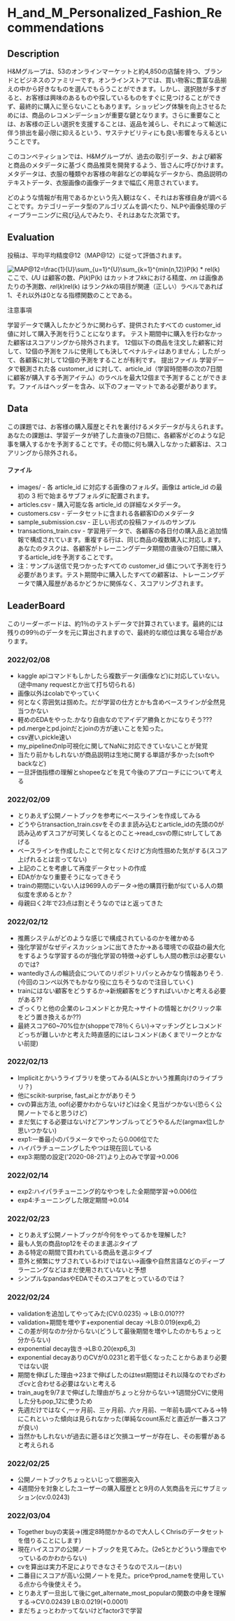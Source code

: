 # H_and_M_Personalized_Fashion_Recommendations

## Description
H&Mグループは、53のオンラインマーケットと約4,850の店舗を持つ、ブランドとビジネスのファミリーです。オンラインストアでは、買い物客に豊富な品揃えの中から好きなものを選んでもらうことができます。しかし、選択肢が多すぎると、お客様は興味のあるものや探しているものをすぐに見つけることができず、最終的に購入に至らないこともあります。ショッピング体験を向上させるためには、商品のレコメンデーションが重要な鍵となります。さらに重要なことは、お客様の正しい選択を支援することは、返品を減らし、それによって輸送に伴う排出を最小限に抑えるという、サステナビリティにも良い影響を与えるということです。

このコンペティションでは、H&Mグループが、過去の取引データ、および顧客と商品のメタデータに基づく商品推奨を開発するよう、皆さんに呼びかけます。メタデータは、衣服の種類やお客様の年齢などの単純なデータから、商品説明のテキストデータ、衣服画像の画像データまで幅広く用意されています。

どのような情報が有用であるかという先入観はなく、それはお客様自身が調べることです。カテゴリーデータ型のアルゴリズムを調べたり、NLPや画像処理のディープラーニングに飛び込んでみたり、それはあなた次第です。

## Evaluation

投稿は、平均平均精度@12（MAP@12）に従って評価されます。

<img src="https://latex.codecogs.com/svg.image?MAP@12=\frac{1}{U}\sum_{u=1}^{U}\sum_{k=1}^{min(n,12)}P(k)&space;*&space;rel(k)" title="MAP@12=\frac{1}{U}\sum_{u=1}^{U}\sum_{k=1}^{min(n,12)}P(k) * rel(k)" />
ここで、𝑈U は顧客の数、𝑃(𝑘)P(k) はカットオフ𝑘kにおける精度、𝑛n は画像あたりの予測数、𝑟𝑒𝑙(𝑘)rel(k) はランク𝑘kの項目が関連（正しい）ラベルであれば1、それ以外は0となる指標関数のことである。

注意事項

学習データで購入したかどうかに関わらず、提供されたすべての customer_id 値に対して購入予測を行うことになります。
テスト期間中に購入を行わなかった顧客はスコアリングから除外されます。
12個以下の商品を注文した顧客に対して、12個の予測をフルに使用しても決してペナルティはありません；したがって、各顧客に対して12個の予測をすることが有利です。
提出ファイル
学習データで観測された各 customer_id に対して、article_id（学習時間帯の次の7日間に顧客が購入する予測アイテム）のラベルを最大12個まで予測することができます。ファイルはヘッダーを含み、以下のフォーマットである必要があります。

## Data
この課題では、お客様の購入履歴とそれを裏付けるメタデータが与えられます。あなたの課題は、学習データが終了した直後の7日間に、各顧客がどのような記事を購入するかを予測することです。その間に何も購入しなかった顧客は、スコアリングから除外される。

#### ファイル
* images/ - 各 article_id に対応する画像のフォルダ。画像は article_id の最初の 3 桁で始まるサブフォルダに配置されます。
* articles.csv - 購入可能な各 article_id の詳細なメタデータ。
* customers.csv - データセットに含まれる各顧客IDのメタデータ
* sample_submission.csv - 正しい形式の投稿ファイルのサンプル
* transactions_train.csv - 学習用データで、各顧客の各日付の購入品と追加情報で構成されています。重複する行は、同じ商品の複数購入に対応します。あなたのタスクは、各顧客がトレーニングデータ期間の直後の7日間に購入するarticle_idを予測することです。
* 注：サンプル送信で見つかったすべての customer_id 値について予測を行う必要があります。テスト期間中に購入したすべての顧客は、トレーニングデータで購入履歴があるかどうかに関係なく、スコアリングされます。

## LeaderBoard
このリーダーボードは、約1％のテストデータで計算されています。最終的には残りの99％のデータを元に算出されますので、最終的な順位は異なる場合があります。

### 2022/02/08
* kaggle apiコマンドもしかしたら複数データ(画像など)に対応していない。(途中many requestとか出て打ち切られる)
* 画像以外はcolabでやっていく
* 何となく雰囲気は掴めた。だが学習の仕方とかも含めベースラインが全然見当つかない
* 軽めのEDAをやった.かなり自由なのでアイデア勝負とかになりそう???
* pd.mergeとpd.joinだとjoinの方が速いことを知った。
* csv遅い,pickle速い
* my_pipelineのnlp可視化に関してNaNに対応できていないことが発覚
* 当たり前かもしれないが商品説明は生地に関する単語が多かった(softやbackなど)
* 一旦評価指標の理解とshopeeなどを見て今後のアプローチにについて考える

### 2022/02/09
* とりあえず公開ノートブックを参考にベースラインを作成してみる
* どうやらtransaction_train.csvをそのまま読み込むとarticle_idの先頭の0が読み込めずスコアが可笑しくなるとのこと->read_csvの際にstrしてしてあげる
* ベースラインを作成したことで何となくだけど方向性掴めた気がする(スコア上げれるとは言ってない)
* 上記のことを考慮して再度データセットの作成
* EDAがかなり重要そうになってきそう
* trainの期間にいない人は9699人のデータ->他の購買行動が似ている人の類似度を求めるとか？
* 母親曰く2年で23点は割とそうなのではと返ってきた

### 2022/02/12
* 推薦システムがどのような感じで構成されているのかを確かめる
* 強化学習がなぜディスカッションに出てきたか->ある環境での収益の最大化をするような学習するのが強化学習の特徴->必ずしも人間の教示は必要ないのでは?
* wantedlyさんの輪読会についてのリポジトリパッとみかなり情報ありそう.(今回のコンペ以外でもかなり役に立ちそうなので注目していく)
* trainにはない顧客をどうするか->新規顧客をどうすればいいかと考える必要がある??
* ざっくりと他の企業のレコメンドとか見た->サイトの情報とか(クリック率をどう置き換えるか??)
* 最終スコア60~70%位か(shoppeで78％くらい)->マッチングとレコメンドどっちが難しいかと考えた時直感的にはレコメンド(あくまでリークとかない前提)

### 2022/02/13
* Implicitとかいうライブラリを使ってみる(ALSとかいう推薦向けのライブラリ？)
* 他にscikit-surprise, fast_aiとかがありそう
* cvの算出方法, oof(必要かわからないけど)は全く見当がつかない(恐らく公開ノートでると思うけど)
* まだ気にする必要はないけどアンサンブルってどうやるんだ(argmax位しか思いつかない)
* exp1:一番最小のパラメータでやったら0.006位でた
* ハイパラチューニングしたやつは現在回している
* exp3:期間の設定('2020-08-21')より上のみで学習->0.006

### 2022/02/14
* exp2:ハイパラチューニング的なやつをした全期間学習->0.006位
* exp4:チューニングした限定期間->0.014

### 2022/02/23
* とりあえず公開ノートブックが今何をやってるかを理解した?
* 最も人気の商品top12をそのまま選ぶタイプ
* ある特定の期間で買われている商品を選ぶタイプ
* 意外と頻繁にサブされているわけではない->画像や自然言語などのディープラーニングなどはまだ使用されていないと予想
* シンプルなpandasやEDAでそのスコアをとっているのでは？

### 2022/02/24
* validationを追加してやってみた(CV:0.0235) -> LB:0.010???
* validation+期間を増やす+exponential decay ->LB:0.019(exp6_2)
* この差が何なのか分からない(どうして最後期間を増やしたのかもちょっと分からない)
* exponential decay抜き->LB:0.20(exp6_3)
* exponential decayありのCVが0.0231と若干低くなったことからあまり必要ではない説
* 期間を伸ばした理由->23まで伸ばしたのはtest期間はそれ以降なのでわざわざcvと合わせる必要はないと考える
* train_augを9/7まで伸ばした理由がちょっと分からない->1週間分CVに使用した分もpop_12に使うため
* 先週だけではなく,一ヶ月前、三ヶ月前、六ヶ月前、一年前も調べてみる->特にこれといった傾向は見られなかった(単純なcount系だと直近が一番スコアが良い)
* 当然かもしれないが過去に遡るほど欠損ユーザーが存在し、その影響があると考えられる

### 2022/02/25
* 公開ノートブックちょっといじって銀圏突入
* 4週間分を対象としたユーザーの購入履歴とと9月の人気商品を元にサブミッション(cv:0.0243)

### 2022/03/04
* Together buyの実装->(推定8時間かかるので大人しくChrisのデータセットを借りることにします)
* 現在ハイスコアの公開ノートブックを見てみた。(2e5とかどういう理由でやっているのかわからない)
* cvを算出は実力不足によりできなさそうなのでスルー(おい)
* 二番目にスコアが高い公開ノートを見た。priceやprod_nameを使用している点から今後使えそう。
* とりあえず一旦出して後にget_alternate_most_popularの関数の中身を理解する->CV:0.02439 LB:0.0219(+0.0001)
* まだちょっとわかってないけどfactor3で学習
